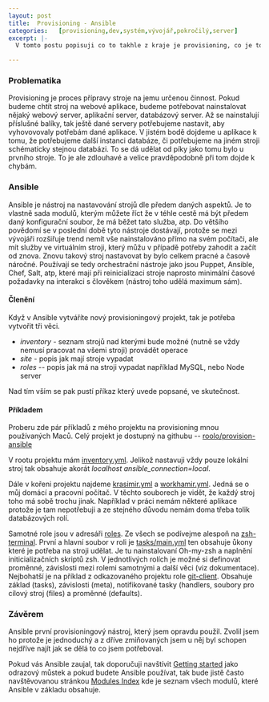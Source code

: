```yaml
---
layout: post
title:  Provisioning - Ansible
categories:   [provisioning,dev,systém,vývojář,pokročilý,server]
excerpt: |-
  V tomto postu popisuji co to takhle z kraje je provisioning, co je to Ansible a co se s ním dá dělat. Nebudu popisovat instalaci, ani nastavení Ansible jako takového.

---
```


### Problematika
Provisioning je proces přípravy stroje na jemu určenou činnost. Pokud budeme chtít stroj na webové aplikace, budeme potřebovat nainstalovat nějaký webový server, aplikační server, databázový server. Až se nainstalují příslušné balíky, tak ještě dané servery potřebujeme nastavit, aby vyhovovovaly potřebám dané aplikace. V jistém bodě dojdeme u aplikace k tomu, že potřebujeme další instanci databáze, či potřebujeme na jiném stroji schématicky stejnou databázi. To se dá udělat od píky jako tomu bylo u prvního stroje. To je ale zdlouhavé a velice pravděpodobně při tom dojde k chybám.

### Ansible
Ansible je nástroj na nastavování strojů dle předem daných aspektů. Je to vlastně sada modulů, kterým můžete říct že v téhle cestě má být předem daný konfigurační soubor, že má běžet tato služba, atp. Do většího povědomí se v poslední době tyto nástroje dostávají, protože se mezi vývojáři rozšiřuje trend nemít vše nainstalováno přímo na svém počítači, ale mít služby ve virtuálním stroji, který můžu v případě potřeby zahodit a začít od znova. Znovu takový stroj nastavovat by bylo celkem pracné a časově náročné. Používají se tedy orchestrační nástroje jako jsou Puppet, Ansible, Chef, Salt, atp, které mají při reinicializaci stroje naprosto minimální časové požadavky na interakci s člověkem (nástroj toho udělá maximum sám).

#### Členění
Když v Ansible vytváříte nový provisioningový projekt, tak je potřeba vytvořit tři věci.
* *inventory* - seznam strojů nad kterými bude možné (nutně se vždy nemusí pracovat na všemi stroji) provádět operace
* *site* - popis jak mají stroje vypadat
* *roles* -- popis jak má na stroji vypadat například MySQL, nebo Node server

Nad tím vším se pak pustí příkaz který uvede popsané, ve skutečnost.

#### Příkladem
Proberu zde pár příkladů z mého projektu na provisioning mnou používaných Maců. Celý projekt je dostupný na githubu -- [roolo/provision-ansible](https://github.com/roolo/provision-ansible)

V rootu projektu mám [inventory.yml](https://github.com/roolo/provision-ansible/blob/5bd581899185e07b7ec2a417b7eb36b22b3e68f5/inventory.yml). Jelikož nastavuji vždy pouze lokální stroj tak obsahuje akorát *localhost ansible_connection=local*.

Dále v kořeni projektu najdeme [krasimir.yml](https://github.com/roolo/provision-ansible/blob/eb7aa24892339b77a650d63a97a4618da6bf34d4/krasimir.yml) a [workhamir.yml](https://github.com/roolo/provision-ansible/blob/be71d8a929c96c1765b9a3320dd4385a51aa8868/workhamir.yml). Jedná se o můj domácí a pracovní počítač. V těchto souborech je vidět, že každý stroj toho má sobě trochu jinak. Například v práci nemám některé aplikace protože je tam nepotřebuji a ze stejného důvodu nemám doma třeba tolik databázových rolí.

Samotné role jsou v adresáři [roles](https://github.com/roolo/provision-ansible/tree/master/roles). Ze všech se podívejme alespoň na [zsh-terminal](https://github.com/roolo/provision-ansible/tree/master/roles/zsh-terminal). První a hlavní soubor v roli je [tasks/main.yml](https://github.com/roolo/provision-ansible/blob/79a2ceeaeee5567363b26c39c96629e93b8e51f9/roles/zsh-terminal/tasks/main.yml) ten obsahuje ůkony které je potřeba na stroji udělat. Je tu nainstalovaní Oh-my-zsh a naplnění initicializačních skriptů zsh. V jednotlivých rolích je možné si definovat proměnné, závislosti mezi rolemi samotnými a další věci (viz dokumentace). Nejbohatší je na příklad z odkazovaného projektu role [git-client](https://github.com/roolo/provision-ansible/tree/79a2ceeaeee5567363b26c39c96629e93b8e51f9/roles/git-client). Obsahuje základ (tasks), závislosti (meta), notifikované tasky (handlers, soubory pro cílový stroj (files) a proměnné (defaults).

### Závěrem
Ansible první provisioningový nástroj, který jsem opravdu použil. Zvolil jsem ho protože je jednoduchý a z dříve zmiňovaných jsem u něj byl schopen nejdříve najít jak se dělá to co jsem potřeboval.

Pokud vás Ansible zaujal, tak doporučuji navštívit [Getting started](http://docs.ansible.com/intro_getting_started.html) jako odrazový můstek a pokud budete Ansible používat, tak bude jistě často navštěvovanou stránkou [Modules Index](http://docs.ansible.com/modules_by_category.html) kde je seznam všech modulů, které Ansible v základu obsahuje.
